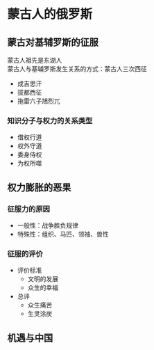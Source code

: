 # 蒙古人的俄罗斯
## 蒙古对基辅罗斯的征服
蒙古人祖先是东湖人<br/>
蒙古人与基辅罗斯发生关系的方式：蒙古人三次西征
- 成吉思汗
- 拔都西征
- 拖雷六子旭烈兀
### 知识分子与权力的关系类型
- 借权行道
- 权外守道
- 委身侍权
- 为权所噬
## 权力膨胀的恶果
### 征服力的原因
- 一般性：战争胜负规律
- 特殊性：组织、马匹、领袖、兽性
### 征服的评价
- 评价标准
    - 文明的发展
    - 众生的幸福
- 总评
    - 众生痛苦
    - 生灵涂炭
## 机遇与中国